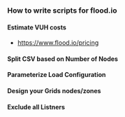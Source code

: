 ### How to write scripts for flood.io 


#### Estimate VUH costs 
- https://www.flood.io/pricing

#### Split CSV based on Number of Nodes

#### Parameterize Load Configuration

#### Design your Grids nodes/zones

#### Exclude all Listners
